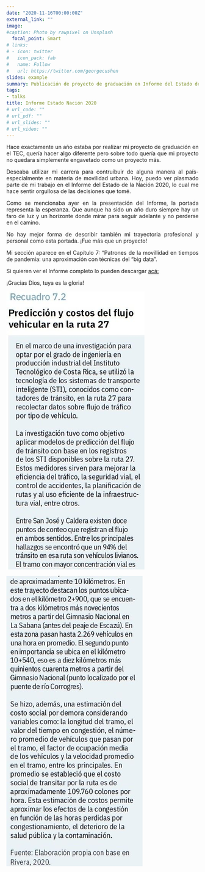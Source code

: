```yaml
---
date: "2020-11-16T00:00:00Z"
external_link: ""
image:
#caption: Photo by rawpixel on Unsplash
  focal_point: Smart
# links:
# - icon: twitter
#   icon_pack: fab
#   name: Follow
#   url: https://twitter.com/georgecushen
slides: example
summary: Publicación de proyecto de graduación en Informe del Estado de la Nación 2020
tags:
- talks
title: Informe Estado Nación 2020
# url_code: ""
# url_pdf: ""
# url_slides: ""
# url_video: ""
---
```


<div style="text-align: justify">


Hace exactamente un año estaba por realizar mi proyecto de graduación en el TEC, quería hacer algo diferente pero sobre todo quería que mi proyecto no quedara simplemente engavetado como un proyecto más.

Deseaba utilizar mi carrera para contruibuir de alguna manera al país-especialmente en materia de movilidad urbana. Hoy, puedo ver plasmado parte de mi trabajo en el Informe del Estado de la Nación 2020, lo cual me hace sentir orgullosa de las decisiones que tomé.

Como se mencionaba ayer en la presentación del Informe, la portada representa la esperanza. Que aunque ha sido un año duro siempre hay un faro de luz y un horizonte donde mirar para seguir adelante y no perderse en el camino.

No hay mejor forma de describir también mi trayectoria profesional y personal como esta portada.
¡Fue más que un proyecto!

Mi sección aparece en el Capítulo 7:
 “Patrones de la movillidad en tiempos de pandemia: una aproximación con técnicas del “big data”.
 
Si quieren ver el Informe completo lo pueden descargar [acá:](https://lnkd.in/ehVVSxf)

¡Gracias Dios, tuya es la gloria!


<div/>

<left>

![](1.jpg)

</left>

<div/>

<right>

![](2.jpg)

</right>